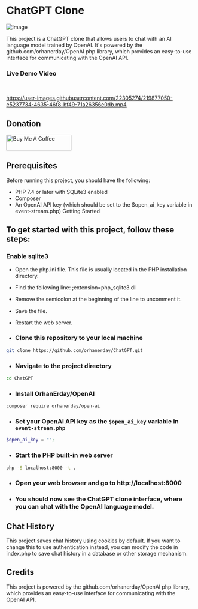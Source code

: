 # ChatGPT Clone
![Image](https://user-images.githubusercontent.com/22305274/219878523-6d8be435-35df-4cce-b2cd-52334f9e7f12.png)

This project is a ChatGPT clone that allows users to chat with an AI language model trained by OpenAI. It's powered by the github.com/orhanerday/OpenAI php library, which provides an easy-to-use interface for communicating with the OpenAI API.

### Live Demo Video
<br>

https://user-images.githubusercontent.com/22305274/219877050-e5237734-4635-46f8-bf49-71a26356e0db.mp4

## Donation

<a href="https://www.buymeacoffee.com/orhane" target="_blank"><img src="https://www.buymeacoffee.com/assets/img/custom_images/orange_img.png" alt="Buy Me A Coffee" style="height: 41px !important;width: 174px !important;box-shadow: 0px 3px 2px 0px rgba(190, 190, 190, 0.5) !important;-webkit-box-shadow: 0px 3px 2px 0px rgba(190, 190, 190, 0.5) !important;" ></a>


## Prerequisites
Before running this project, you should have the following:

* PHP 7.4 or later with SQLite3 enabled
* Composer
* An OpenAI API key (which should be set to the $open_ai_key variable in event-stream.php)
Getting Started

## To get started with this project, follow these steps:
### Enable sqlite3

* Open the php.ini file. This file is usually located in the PHP installation directory.
* Find the following line: ;extension=php_sqlite3.dll
* Remove the semicolon at the beginning of the line to uncomment it.
* Save the file.
* Restart the web server.

* ### Clone this repository to your local machine
```sh
git clone https://github.com/orhanerday/ChatGPT.git
```
* ### Navigate to the project directory
```sh
cd ChatGPT
```
* ### Install OrhanErday/OpenAI
```sh
composer require orhanerday/open-ai
```

* ### Set your OpenAI API key as the `$open_ai_key` variable in `event-stream.php`
```php
$open_ai_key = ""; 
```

* ### Start the PHP built-in web server
```sh
php -S localhost:8000 -t .
```
* ### Open your web browser and go to http://localhost:8000

* ### You should now see the ChatGPT clone interface, where you can chat with the OpenAI language model.

## Chat History
This project saves chat history using cookies by default. If you want to change this to use authentication instead, you can modify the code in index.php to save chat history in a database or other storage mechanism.

## Credits
This project is powered by the github.com/orhanerday/OpenAI php library, which provides an easy-to-use interface for communicating with the OpenAI API.
